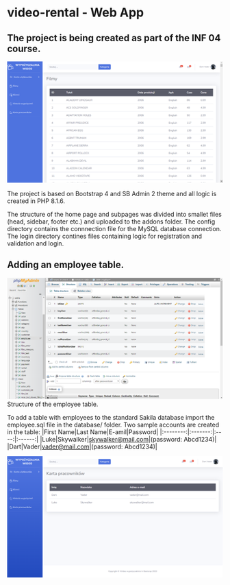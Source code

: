 # video-rental - Web App
## The project is being created as part of the INF 04 course.

![video-rental - web app](./screenshots/video-rental.png)

The project is based on Bootstrap 4 and SB Admin 2 theme and all logic is created in PHP 8.1.6.

The structure of the home page and subpages was divided into smallet files (head, sidebar, footer etc.) and uploaded to the addons folder.
The config directory contains the connnection file for the MySQL database connection.
The login directory contines files containing logic for registration and validation and login.

## Adding an employee table.

![video-rental_employee - web app](./screenshots/video-rental_employee-structure.png)
Structure of the employee table.

To add a table with employees to the standard Sakila database import the employee.sql file in the database/ folder. Two sample accounts are created in the table:
|First Name|Last Name|E-amil|Password|
|:--------:|:-------:|:----:|:------:|
|Luke|Skywalker|skywalker@mail.com|(password: Abcd1234)|
|Dart|Vader|vader@mail.com|(password: Abcd1234)|

![video-rental_employee - web app](./screenshots/video-rental_employee.png)
